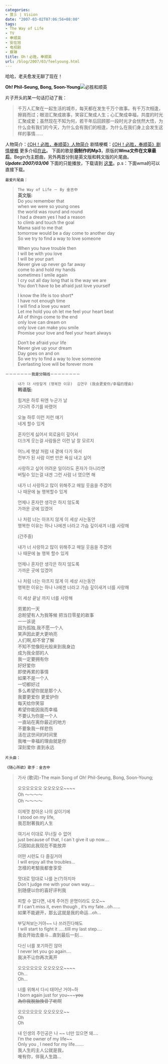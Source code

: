 ```yaml
---
categories:
- 景彡 | Vision
date: "2007-03-02T07:06:56+08:00"
tags:
- The Way of Life
- TV
- 奉顺英
- 安在旭
- 电视剧
- 蔡琳
title: Oh！必胜，奉顺英
url: /blog/2007/03/feelyoung.html
---
```

哈哈，老夫愈发无聊了现在！

**Oh! Phil-Seung, Bong, Soon-Young**![必胜和顺英](/images/feelyoung.jpg "必胜和顺英")

片子开头的某一句话打动了我：
  
> 千万人汇聚在一起生活的城市，每天都在发生千万个故事。有千万次相逢，擦肩而过；眼泪汇聚成故事，笑容汇聚成人生；心汇聚成幸福，共度的时光汇聚成爱；虽然现在不知为何，若干年后回顾那一段时光才会恍然大悟，为什么会有我们的今天，为什么会有我们的相逢，为什么在我们身上会发生这样的事情&#8230;&#8230;

人物简介：[《OH！必胜，奉顺英》人物简介](http://ent.sina.com.cn/v/2005-04-27/1501713051.html "资料：韩剧《OH！必胜，奉顺英》人物简介_影音娱乐_新浪网")
剧情梗概：[《OH！必胜，奉顺英》剧情梗概](http://ent.sina.com.cn/v/j/2005-03-16/1952678433.html "资料：韩剧《OH！必胜，奉顺英》剧情梗概_影音娱乐_新浪网")
更多介绍[在此](http://ent.sina.com.cn/v/j/f/fengsy/index.html "《OH！必胜，奉顺英》_影音娱乐_新浪网")。
下面的歌是**我制作的Mp3**，原版的**Wma文件在文章最后**。Begin为主题曲，另外两首分别是英文版和韩文版的片尾曲。
***Update:2007/03/06*** 下面的只能播放，下载请到 [这里](http://www.box.net/public/zui00gg1bv "Soon-Young")。p.s：下面wma的可以直接下载。

    最爱片尾曲：

> `The Way of Life － By 金吉中`  
> **英文版:**  
> Do you remember that  
> when we were so young ones  
> the world was round and round  
> I had a dream yes I had a reason  
> to climb and touch the goal  
> Mama said to me that  
> tomorrow would be a day come to another day  
> So we try to find a way to love someone  
>  
> When you have trouble then  
> I will be with you love  
> I will be your part  
> Never give up never go far away  
> come to and hold my hands  
> sometimes I smile again  
> I cry out all day long that is the way we are  
> You don&#8217;t have to be afraid just love yourself  
>  
> I know the life is too short*  
> I have not enough time  
> I will find a love you want  
> Let me hold you oh let me feel your heart beat  
> All of things come to the end  
> only love can dream on  
> only love can make you smile  
> Promise your love and feel your heart always  
>  
> Don‘t be afraid your life  
> Never give up your dream  
> Day goes on and on  
> So we try to find a way to love someone  
> Everlasting love will be forever more  

    －－－－－－－我是分隔线－－－－－－－－

> `내가 더 사랑할게 (행복한 이유)  김연우 (我会更爱你/幸福的理由)`  
> **韩语版:**  
>  
> 힘겨운 하루 뒤엔 누군가 날  
> 기다려 주기를 바랬어  
>  
> 오늘 하루 이런 저런 얘기  
> 네게 할수 있게  
>  
> 혼자인게 싫어서 외로움이 깊어서  
> 더크게 웃는걸 사람들은 이런 날 잘 모르지  
>  
> 어느세 햇살 처럼 내 곁에 다가 와서  
> 전부가 된 사람 이번 만은 욕심 내고 싶어  
>  
> 사랑하고 싶어 어려운 일이라도 혼자가 아니라면  
> 버틸수 있는걸 내겐 그런 사람 너 였으면 해  
>  
> 내가 너 사랑하고 많이 위해주고 매일 웃음을 주겠어  
> 나 때문에 늘 행복할수 있게  
>  
> 언제나 혼자란 생각은 하지 않도록  
> 가까운 곳에 있겠어  
>  
> 나 처럼 너는 아프지 않게 이 세상 사는동안  
> 행복한 이유는 하나 나에겐 너라고 가슴 깊이새겨 너를 사랑해  
>  
> (간주중)  
>  
> 내가 너 사랑하고 많이 위해주고 매일 웃음을 주겠어  
> 나 때문에 늘 행복 할수 있게  
>  
> 언제나 혼자란 생각은 하지 않도록  
> 가까운 곳에 있겠어  
>  
> 나 처럼 너는 아프지 않게 이 세상 사는동안  
> 행복한 이유는 하나 나에겐 너라고 가슴 깊이새겨 너를 사랑해  
>  
> 이 세상 끝날 까지 너를 사랑해  
>  
> 劳累的一天  
> 总盼望有人为我等候 把当日零星的故事  
> 一一诉说  
> 因为孤独,我不愿一个人  
> 笑声因此更大更响亮  
> 人们啊,却不曾了解  
> 不知不觉像阳光般来到我身边  
> 成为我全部的人  
> 我一定要拥有你  
> 好好爱你  
> 即使再累的事情  
> 如果不是一个人  
> 一切都好过  
> 多么希望你就是那个人  
> 我要更爱你 更爱护你  
> 每天给你笑容  
> 希望你能因我而幸福  
> 不要认为你是一个人  
> 一直站在离你最近的地方  
> 不要象我一样悲伤  
> 活在这世间的时间里  
> 我唯一幸福的理由就是你  
> 深刻爱你 直到永远

    片头曲：

`《随心所欲》歌手：金吉中`  
> 가사 (歌词)-The main Song of Oh! Phil-Seung, Bong, Soon-Young;  
>  
> 오오오오오오 오오오오오~~~~  
> Oh ～～～～  
> Oh ～～～～
>  
> 이제껏 참아온 나의 삶이기에  
> I stood on my life,  
> 我忍耐著我的人生  
>  
> 여기서 이대로 무너질 수 없어  
> just because of that, I can`t give it up now&#8230;.  
> 只因如此我现在不能放弃  
>  
> 어떤 시련도 다 즐길거야  
> I will enjoy all the troubles&#8230;  
> 怎樣的考驗我都會享受  
>  
> 멋대로 맘대로 나를 논(?)하지마  
> Don`t judge me with your own way&#8230;.  
> 别随便以你的喜好评判我  
>  
> 피할 수 없다면, 내게 주어진 운명이라도 오오~~  
> If I can’t miss it, even though , it‘s my fate&#8230;oh&#8230;&#8230;  
> 如果不能避开，那幺这就是我的命运&#8230;oh&#8230;  
>  
> 부딪쳐보는거야~~ 나 쓰러진다해도  
> I will start to fight it &#8230;..tilll my last step&#8230;.  
> 我会开始去奋斗&#8230;直到最后一刻&#8230;  
>  
> 다신 너를 포기하진 않아  
> I never let you go again&#8230;.  
> 我决不让你再次离开  
>  
> 오오오오오오 오오오오오~~~~  
> Oh&#8230;  
> Oh&#8230;  
>  
> 너를 위해서 다시 태어난 거야~하  
> I born again just for you~~~~~you  
> 為你我脫胎換骨了喲~~啊  
>  
> 오오오오오오 오오오오오~~  
> Oh  
> Oh  
>  
> 내 인생의 주인공은 나 ~~ 너만 있으면 돼&#8230;.  
> I’m the owner of my life~~  
> Only you , I need for my life&#8230;&#8230;.  
> 我人生的主人公就是我，  
> 唯有你，伴我人生路&#8230;
